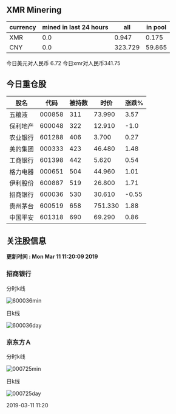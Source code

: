 ## XMR Minering

|currency|mined in last 24 hours|all|in pool|
|---|---|---|---|
|XMR|0.0|0.947|0.175|
|CNY|0.0|323.729|59.865|

今日美元对人民币 6.72	今日xmr对人民币341.75


## 今日重仓股 

|股名|代码|被持数|时价|涨跌%|
|---|---|---|---|---|
|五粮液|000858|311|73.990|3.57|
|保利地产|600048|322|12.910|-1.0|
|农业银行|601288|406|3.700|0.27|
|美的集团|000333|423|46.480|1.48|
|工商银行|601398|442|5.620|0.54|
|格力电器|000651|504|44.960|1.01|
|伊利股份|600887|519|26.800|1.71|
|招商银行|600036|530|30.610|-0.55|
|贵州茅台|600519|658|751.330|1.88|
|中国平安|601318|690|69.290|0.86|

## 关注股信息
**更新时间 : Mon Mar 11 11:20:09 2019**
### 招商银行 
分时k线

![600036min](http://image.sinajs.cn/newchart/min/n/sh600036.gif)

日k线

![600036day](http://image.sinajs.cn/newchart/daily/n/sh600036.gif)

### 京东方Ａ 
分时k线

![000725min](http://image.sinajs.cn/newchart/min/n/sz000725.gif)

日k线

![000725day](http://image.sinajs.cn/newchart/daily/n/sz000725.gif)

2019-03-11 11:20